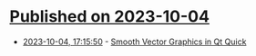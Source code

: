 # [Published on 2023-10-04](index.md)

* [2023-10-04, 17:15:50](https://lobste.rs/s/9ubxjf/smooth_vector_graphics_qt_quick) - [Smooth Vector Graphics in Qt Quick](https://www.qt.io/blog/smooth-vector-graphics-in-qt-quick)
